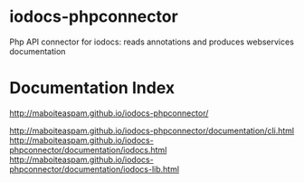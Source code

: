 iodocs-phpconnector
===================

Php API connector for iodocs: reads annotations and produces webservices documentation

# Documentation Index

http://maboiteaspam.github.io/iodocs-phpconnector/

http://maboiteaspam.github.io/iodocs-phpconnector/documentation/cli.html
http://maboiteaspam.github.io/iodocs-phpconnector/documentation/iodocs.html
http://maboiteaspam.github.io/iodocs-phpconnector/documentation/iodocs-lib.html
